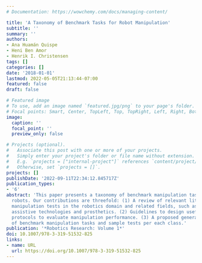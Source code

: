 ```yaml
---
# Documentation: https://wowchemy.com/docs/managing-content/

title: 'A Taxonomy of Benchmark Tasks for Robot Manipulation'
subtitle: ''
summary: ''
authors:
- Ana Huamán Quispe
- Heni Ben Amor
- Henrik I. Christensen
tags: []
categories: []
date: '2018-01-01'
lastmod: 2022-05-05T21:13:44-07:00
featured: false
draft: false

# Featured image
# To use, add an image named `featured.jpg/png` to your page's folder.
# Focal points: Smart, Center, TopLeft, Top, TopRight, Left, Right, BottomLeft, Bottom, BottomRight.
image:
  caption: ''
  focal_point: ''
  preview_only: false

# Projects (optional).
#   Associate this post with one or more of your projects.
#   Simply enter your project's folder or file name without extension.
#   E.g. `projects = ["internal-project"]` references `content/project/deep-learning/index.md`.
#   Otherwise, set `projects = []`.
projects: []
publishDate: '2022-09-11T22:34:12.845717Z'
publication_types:
- '6'
abstract: 'This paper presents a taxonomy of benchmark manipulation tasks for service
  robots. Our contributions are threefold: (1) A review of relevant literature regarding
  manipulation tests in the robotics domain and related fields, such as physical therapy,
  assistive technologies and prosthetics. (2) Guidelines to design useful testing
  protocols to evaluate manipulation performance. (3) A proposed general taxonomy
  of benchmark manipulation tasks and sample tests per each class.'
publication: '*Robotics Research: Volume 1*'
doi: 10.1007/978-3-319-51532-825
links:
- name: URL
  url: https://doi.org/10.1007/978-3-319-51532-825
---
```


